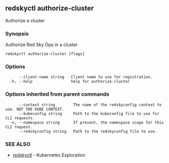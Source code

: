 ## redskyctl authorize-cluster

Authorize a cluster

### Synopsis

Authorize Red Sky Ops in a cluster

```
redskyctl authorize-cluster [flags]
```

### Options

```
      --client-name string   Client name to use for registration.
  -h, --help                 help for authorize-cluster
```

### Options inherited from parent commands

```
      --context string        The name of the redskyconfig context to use. NOT THE KUBE CONTEXT.
      --kubeconfig string     Path to the kubeconfig file to use for CLI requests.
  -n, --namespace string      If present, the namespace scope for this CLI request.
      --redskyconfig string   Path to the redskyconfig file to use.
```

### SEE ALSO

* [redskyctl](redskyctl.md)	 - Kubernetes Exploration

